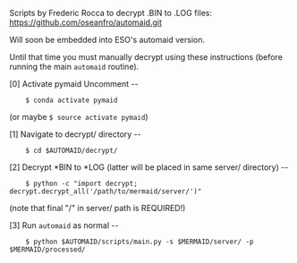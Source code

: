 Scripts by Frederic Rocca to decrypt .BIN to .LOG files:
https://github.com/oseanfro/automaid.git

Will soon be embedded into ESO's automaid version.

Until that time you must manually decrypt using these instructions
(before running the main `automaid` routine).

[0] Activate pymaid Uncomment --

```
    $ conda activate pymaid
```
(or maybe ```$ source activate pymaid```)

[1] Navigate to decrypt/ directory --
```
    $ cd $AUTOMAID/decrypt/
```

[2] Decrypt  *BIN to *LOG (latter will be placed in same server/ directory) --
```
    $ python -c "import decrypt; decrypt.decrypt_all('/path/to/mermaid/server/')"
```
(note that final "/" in server/ path is REQUIRED!)

[3] Run `automaid` as normal --
```
    $ python $AUTOMAID/scripts/main.py -s $MERMAID/server/ -p $MERMAID/processed/
```
